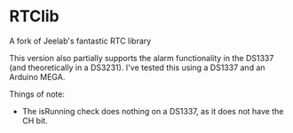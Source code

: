 RTClib
======

A fork of Jeelab's fantastic RTC library

This version also partially supports the alarm functionality in the DS1337 (and theoretically in a DS3231).
I've tested this using a DS1337 and an Arduino MEGA.

Things of note:

* The isRunning check does nothing on a DS1337, as it does not have the CH bit.
